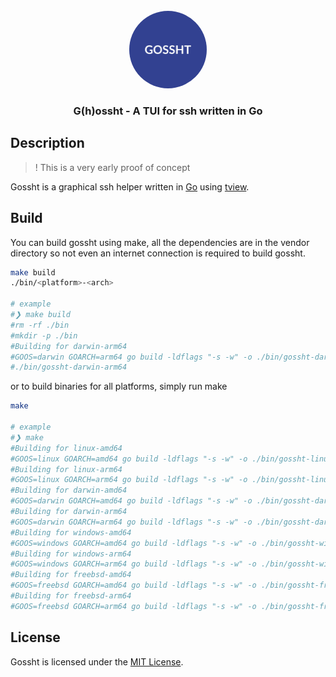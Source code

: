 <div id="top"></div>

<br />
<div align="center">
  <a href="https://github.com/skryvvara/gossht">
      <img src="./.github/assets/gossht.svg" width=124 height=124 style="border-radius: 100%;" alt="G(h)ossht Logo">
  </a>

  <h3 align="center">G(h)ossht - A TUI for ssh written in Go</h3>
</div>

## Description

> ! This is a very early proof of concept

Gossht is a graphical ssh helper written in [Go](https://go.dev) using [tview](https://github.com/rivo/tview).

## Build

You can build gossht using make, all the dependencies are in the vendor directory so not even an internet
connection is required to build gossht.

```sh
make build
./bin/<platform>-<arch>

# example
#❯ make build
#rm -rf ./bin
#mkdir -p ./bin
#Building for darwin-arm64
#GOOS=darwin GOARCH=arm64 go build -ldflags "-s -w" -o ./bin/gossht-darwin-arm64 ./cmd
#./bin/gossht-darwin-arm64
```

or to build binaries for all platforms, simply run make

```sh
make

# example
#❯ make
#Building for linux-amd64
#GOOS=linux GOARCH=amd64 go build -ldflags "-s -w" -o ./bin/gossht-linux-amd64 ./cmd
#Building for linux-arm64
#GOOS=linux GOARCH=arm64 go build -ldflags "-s -w" -o ./bin/gossht-linux-arm64 ./cmd
#Building for darwin-amd64
#GOOS=darwin GOARCH=amd64 go build -ldflags "-s -w" -o ./bin/gossht-darwin-amd64 ./cmd
#Building for darwin-arm64
#GOOS=darwin GOARCH=arm64 go build -ldflags "-s -w" -o ./bin/gossht-darwin-arm64 ./cmd
#Building for windows-amd64
#GOOS=windows GOARCH=amd64 go build -ldflags "-s -w" -o ./bin/gossht-windows-amd64.exe ./cmd
#Building for windows-arm64
#GOOS=windows GOARCH=arm64 go build -ldflags "-s -w" -o ./bin/gossht-windows-arm64.exe ./cmd
#Building for freebsd-amd64
#GOOS=freebsd GOARCH=amd64 go build -ldflags "-s -w" -o ./bin/gossht-freebsd-amd64 ./cmd
#Building for freebsd-arm64
#GOOS=freebsd GOARCH=arm64 go build -ldflags "-s -w" -o ./bin/gossht-freebsd-arm64 ./cmd
```

## License

Gossht is licensed under the [MIT License](https://opensource.org/license/mit).
